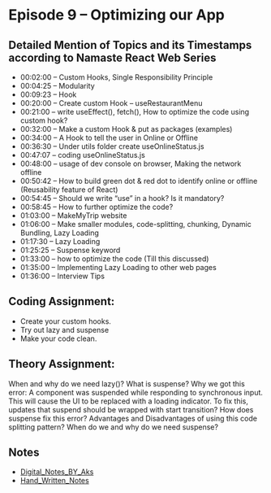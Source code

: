 # Episode 9 – Optimizing our App

## Detailed Mention of Topics and its Timestamps according to Namaste React Web Series

- 00:02:00 – Custom Hooks, Single Responsibility Principle
- 00:04:25 – Modularity
- 00:09:23 – Hook
- 00:20:00 – Create custom Hook – useRestaurantMenu
- 00:21:00 – write useEffect(), fetch(), How to optimize the code using custom hook?
- 00:32:00 – Make a custom Hook & put as packages (examples)
- 00:34:00 – A Hook to tell the user in Online or Offline
- 00:36:30 – Under utils folder create useOnlineStatus.js
- 00:47:07 – coding useOnlineStatus.js
- 00:48:00 – usage of dev console on browser, Making the network offline
- 00:50:42 – How to build green dot & red dot to identify online or offline (Reusability feature of React)
- 00:54:45 – Should we write “use” in a hook? Is it mandatory?
- 00:58:45 – How to further optimize the code?
- 01:03:00 – MakeMyTrip website
- 01:06:00 – Make smaller modules, code-splitting, chunking, Dynamic Bundling, Lazy Loading
- 01:17:30 – Lazy Loading
- 01:25:25 – Suspense keyword
- 01:33:00 – how to optimize the code (Till this discussed)
- 01:35:00 – Implementing Lazy Loading to other web pages
- 01:36:00 – Interview Tips

## Coding Assignment:

- Create your custom hooks.
- Try out lazy and suspense
- Make your code clean.

## Theory Assignment:

When and why do we need lazy()?
What is suspense?
Why we got this error: A component was suspended while responding to synchronous input. This will cause the UI to be replaced with a loading indicator. To fix this, updates that suspend should be wrapped with start transition? How does suspense fix this error?
Advantages and Disadvantages of using this code splitting pattern?
When do we and why do we need suspense?

## Notes

- [Digital_Notes_BY_Aks](https://drive.google.com/file/d/1ssU7m_JgHjSTaiLmYgKNVwl2X7vKnl4h/view)
- [Hand_Written_Notes](https://drive.google.com/file/d/1bZhyn7i-jQQnAwTa6G2U5AT1oaN5P8k6/view)
